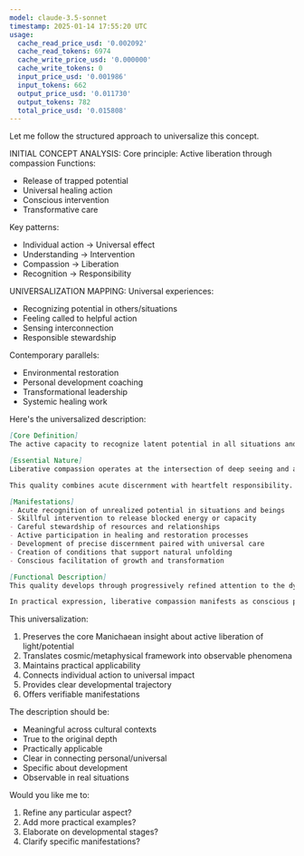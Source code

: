 ```yaml
---
model: claude-3.5-sonnet
timestamp: 2025-01-14 17:55:20 UTC
usage:
  cache_read_price_usd: '0.002092'
  cache_read_tokens: 6974
  cache_write_price_usd: '0.000000'
  cache_write_tokens: 0
  input_price_usd: '0.001986'
  input_tokens: 662
  output_price_usd: '0.011730'
  output_tokens: 782
  total_price_usd: '0.015808'
---
```


Let me follow the structured approach to universalize this concept.

INITIAL CONCEPT ANALYSIS:
Core principle: Active liberation through compassion
Functions: 
- Release of trapped potential
- Universal healing action
- Conscious intervention
- Transformative care

Key patterns:
- Individual action → Universal effect
- Understanding → Intervention
- Compassion → Liberation
- Recognition → Responsibility

UNIVERSALIZATION MAPPING:
Universal experiences:
- Recognizing potential in others/situations
- Feeling called to helpful action
- Sensing interconnection
- Responsible stewardship

Contemporary parallels:
- Environmental restoration
- Personal development coaching
- Transformational leadership
- Systemic healing work

Here's the universalized description:

```markdown
[Core Definition]
The active capacity to recognize latent potential in all situations and beings, combined with the compassionate wisdom to facilitate its liberation through conscious intervention. This quality manifests as both careful discernment and loving action, aimed at universal flourishing through the release of trapped or blocked potential.

[Essential Nature]
Liberative compassion operates at the intersection of deep seeing and active care. It begins with the recognition that all beings and situations contain inherent potential that may be constrained or unrealized. This recognition naturally evolves into skillful action guided by universal compassion, where the practitioner becomes an active agent of transformation through careful, conscious intervention.

This quality combines acute discernment with heartfelt responsibility. It transcends mere sympathy to become a practical force for positive change, operating simultaneously at personal, interpersonal, and systemic levels. The practitioner develops both the wisdom to recognize where intervention is needed and the skill to facilitate transformation without causing harm.

[Manifestations]
- Acute recognition of unrealized potential in situations and beings
- Skillful intervention to release blocked energy or capacity
- Careful stewardship of resources and relationships
- Active participation in healing and restoration processes
- Development of precise discernment paired with universal care
- Creation of conditions that support natural unfolding
- Conscious facilitation of growth and transformation

[Functional Description]
This quality develops through progressively refined attention to the dynamics of constraint and liberation in all situations. It begins with cultivating sensitivity to blocked potential and restricted expression, evolving into an understanding of how gentle yet persistent intervention can facilitate natural unfolding. The practitioner learns to recognize signs of trapped vitality and develops skills for its careful release, while maintaining awareness of systemic implications.

In practical expression, liberative compassion manifests as conscious participation in transformative processes at multiple scales. It might appear as environmental restoration work, mentoring relationships, conflict resolution, or systemic change initiatives. The practitioner becomes adept at identifying leverage points where careful intervention can initiate positive cascade effects, always guided by the twin lights of wisdom and compassion.
```

This universalization:
1. Preserves the core Manichaean insight about active liberation of light/potential
2. Translates cosmic/metaphysical framework into observable phenomena
3. Maintains practical applicability
4. Connects individual action to universal impact
5. Provides clear developmental trajectory
6. Offers verifiable manifestations

The description should be:
- Meaningful across cultural contexts
- True to the original depth
- Practically applicable
- Clear in connecting personal/universal
- Specific about development
- Observable in real situations

Would you like me to:
1. Refine any particular aspect?
2. Add more practical examples?
3. Elaborate on developmental stages?
4. Clarify specific manifestations?